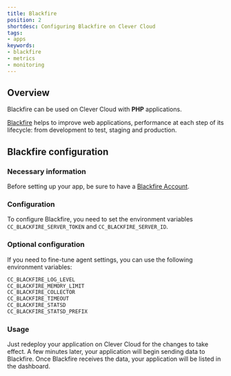 ```yaml
---
title: Blackfire
position: 2
shortdesc: Configuring Blackfire on Clever Cloud
tags:
- apps
keywords:
- blackfire
- metrics
- monitoring
---
```



## Overview

Blackfire can be used on Clever Cloud with **PHP** applications.

[Blackfire](https://www.blackfire.io/) helps to improve web applications, performance at each step of its lifecycle: from development to test, staging and production.


## Blackfire configuration

### Necessary information

Before setting up your app, be sure to have a [Blackfire Account](https://www.blackfire.io/).


### Configuration

To configure Blackfire, you need to set the environment variables `CC_BLACKFIRE_SERVER_TOKEN` and `CC_BLACKFIRE_SERVER_ID`.


### Optional configuration

If you need to fine-tune agent settings, you can use the following environment variables:

```bash
CC_BLACKFIRE_LOG_LEVEL
CC_BLACKFIRE_MEMORY_LIMIT
CC_BLACKFIRE_COLLECTOR
CC_BLACKFIRE_TIMEOUT
CC_BLACKFIRE_STATSD
CC_BLACKFIRE_STATSD_PREFIX
```

### Usage

Just redeploy your application on Clever Cloud for the changes to take effect. A few minutes later, your application will begin sending data to Blackfire. Once Blackfire receives the data, your application will be listed in the dashboard.

